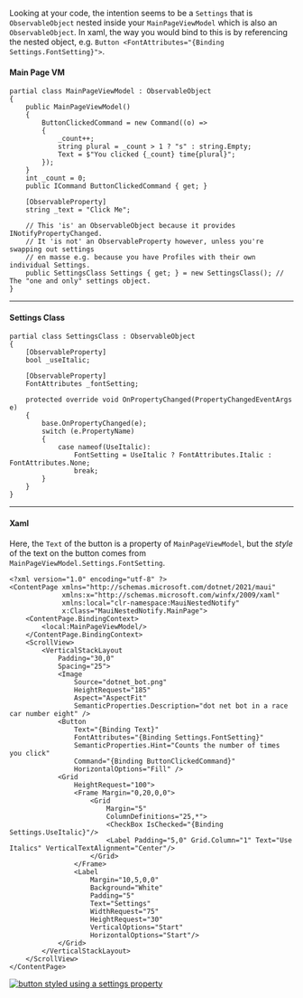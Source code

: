 Looking at your code, the intention seems to be a `Settings` that is `ObservableObject` nested inside your `MainPageViewModel` which is also an `ObservableObject`. In xaml, the way you would bind to this is by referencing the nested object, e.g. `Button <FontAttributes="{Binding Settings.FontSetting}">`.


#### Main Page VM

``` 
partial class MainPageViewModel : ObservableObject
{
    public MainPageViewModel()
    {
        ButtonClickedCommand = new Command((o) =>
        {
            _count++;
            string plural = _count > 1 ? "s" : string.Empty; 
            Text = $"You clicked {_count} time{plural}";
        });
    }
    int _count = 0;
    public ICommand ButtonClickedCommand { get; }

    [ObservableProperty]
    string _text = "Click Me";

    // This 'is' an ObservableObject because it provides INotifyPropertyChanged.
    // It 'is not' an ObservableProperty however, unless you're swapping out settings
    // en masse e.g. because you have Profiles with their own individual Settings.
    public SettingsClass Settings { get; } = new SettingsClass(); // The "one and only" settings object.
}
```

___

#### Settings Class

```
partial class SettingsClass : ObservableObject
{
    [ObservableProperty]
    bool _useItalic;

    [ObservableProperty]
    FontAttributes _fontSetting;

    protected override void OnPropertyChanged(PropertyChangedEventArgs e)
    {
        base.OnPropertyChanged(e);
        switch (e.PropertyName)
        {
            case nameof(UseItalic):
                FontSetting = UseItalic ? FontAttributes.Italic : FontAttributes.None;
                break;
        }
    }
}
```

___

#### Xaml

Here, the `Text` of the button is a property of `MainPageViewModel`, but the _style_ of the text on the button comes from `MainPageViewModel.Settings.FontSetting`.

```
<?xml version="1.0" encoding="utf-8" ?>
<ContentPage xmlns="http://schemas.microsoft.com/dotnet/2021/maui"
             xmlns:x="http://schemas.microsoft.com/winfx/2009/xaml"
             xmlns:local="clr-namespace:MauiNestedNotify"
             x:Class="MauiNestedNotify.MainPage">
    <ContentPage.BindingContext>
        <local:MainPageViewModel/>
    </ContentPage.BindingContext>
    <ScrollView>
        <VerticalStackLayout
            Padding="30,0"
            Spacing="25">
            <Image
                Source="dotnet_bot.png"
                HeightRequest="185"
                Aspect="AspectFit"
                SemanticProperties.Description="dot net bot in a race car number eight" />
            <Button
                Text="{Binding Text}" 
                FontAttributes="{Binding Settings.FontSetting}"
                SemanticProperties.Hint="Counts the number of times you click"
                Command="{Binding ButtonClickedCommand}"
                HorizontalOptions="Fill" />
            <Grid 
                HeightRequest="100">
                <Frame Margin="0,20,0,0">
                    <Grid
                        Margin="5"
                        ColumnDefinitions="25,*">
                        <CheckBox IsChecked="{Binding Settings.UseItalic}"/>
                        <Label Padding="5,0" Grid.Column="1" Text="Use Italics" VerticalTextAlignment="Center"/>
                    </Grid>
                </Frame>
                <Label 
                    Margin="10,5,0,0"
                    Background="White"
                    Padding="5"
                    Text="Settings"
                    WidthRequest="75"
                    HeightRequest="30"
                    VerticalOptions="Start"
                    HorizontalOptions="Start"/>
            </Grid>               
        </VerticalStackLayout>
    </ScrollView>
</ContentPage>
```

[![button styled using a settings property][1]][1]


  [1]: https://i.sstatic.net/1KQO9am3.png